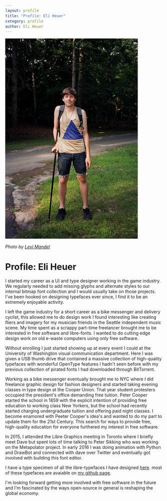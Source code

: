 ```yaml
---
layout: profile
title: "Profile: Eli Heuer"
category: profile
author: Eli Heuer
---
```


![Photo by Levi Mandel](../files/img/eli.jpg)

_Photo by [Levi Mandel](http://levimandel.com/)_

# Profile: Eli Heuer

I started my career as a UI and type designer working in the game industry. We regularly needed to add missing glyphs and alternate styles to our internal bitmap font collection and I would usually take on those projects. I've been hooked on designing typefaces ever since, I find it to be an extremely enjoyable activity. 

I left the game industry for a short career as a bike messenger and delivery cyclist, this allowed me to do design work I found interesting like creating fliers and imagery for my musician friends in the Seattle independent music scene. My time spent as a scrappy part-time freelancer brought me to be interested in free software and libre-fonts. I wanted to do cutting edge design work on old e-waste computers using only free software.

Without enrolling I just started showing up at every event I could at the University of Washington visual communication department. Here I was given a USB thumb drive that contained a massive collection of high-quality typefaces with wonderful OpenType features I hadn't seen before with my previous collection of pirated fonts I had downloaded through BitTorrent. 

Working as a bike messenger eventually brought me to NYC where I did freelance graphic design for fashion designers and started taking evening classes in type design at the Cooper Union. That year student protesters occupied the president's office demanding free tuition. Peter Cooper started the school in 1859 with the explicit intention of providing free education to working class New Yorkers, but the school had recently started charging undergraduate tuition and offering paid night classes. I become enamored with Peeter Cooper's idea's and wanted to do my part to update them for the 21st Century. This search for ways to provide free, high-quality education for everyone furthered my interest in free software.

In 2015, I attended the Libre Graphics meeting in Toronto where I briefly meet Dave but spent lots of time talking to Peter Sikking who was working on the Metapolator project. In early 2016 I was doing animation with Python and DrawBot and connected with dave over Twitter and eventually got involved with building this font editor. 

I have a type specimen of all the libre-typefaces I have designed [here](https://github.com/eliheuer/type-specimens/blob/master/Eli_Heuer_Type_Specimen.pdf). most of these typefaces are avaiable on [my github page](https://github.com/eliheuer).  

I'm looking forward getting more involved with free software in the future and I'm fascinated by the ways open-source in general is reshaping the global economy. 
